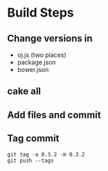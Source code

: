 # Build Steps

## Change versions in

  * oj.js (two places)
  * package.json
  * bower.json

## cake all

## Add files and commit

## Tag commit

    git tag -a 0.3.2 -m 0.3.2
    git push --tags
